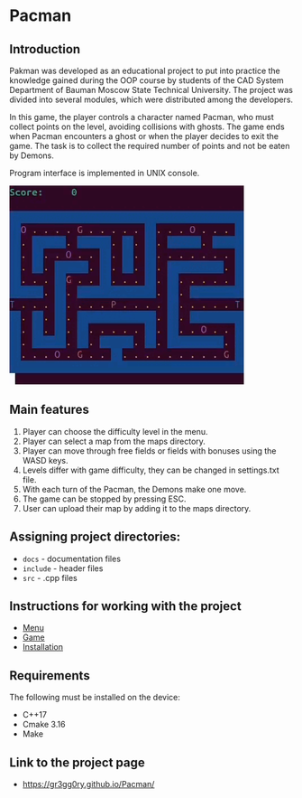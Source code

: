 # Pacman
## Introduction
Pakman was developed as an educational project to put into practice the knowledge gained during the OOP course by students of the CAD System Department of Bauman Moscow State Technical University. The project was divided into several modules, which were distributed among the developers.

In this game, the player controls a character named Pacman, who must collect points on the level, avoiding collisions with ghosts. The game ends when Pacman encounters a ghost or when the player decides to exit the game. 
The task is to collect the required number of points and not be eaten by Demons.

Program interface is implemented in UNIX console.

<img src='https://github.com/GR3gg0Ry/Pacman/blob/main/docs/pacman.gif?raw=true'/>

## Main features

1. Player can choose the difficulty level in the menu.
2. Player can select a map from the maps directory.
3. Player can move through free fields or fields with bonuses using the WASD keys.
4. Levels differ with game difficulty, they can be changed in settings.txt file.
5. With each turn of the Pacman, the Demons make one move.
6. The game can be stopped by pressing ESC.
7. User can upload their map by adding it to the maps directory.

## Assigning project directories:
+ `docs` - documentation files
+ `include` - header files
+ `src` - .cpp files

## Instructions for working with the project
+ [Menu](docs/menu.md)
+ [Game](docs/game.md)
+ [Installation](docs/installation.md)

## Requirements
The following must be installed on the device:
+ C++17
+ Cmake 3.16
+ Make

## Link to the project page
+ https://gr3gg0ry.github.io/Pacman/
